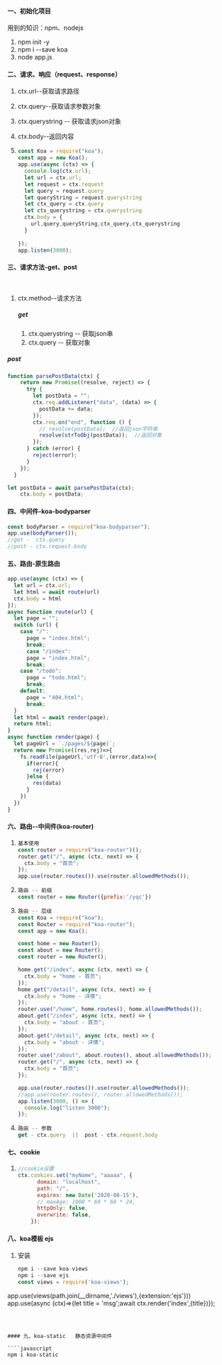 #### 一、初始化项目

用到的知识：npm、nodejs

1. npm init -y
2. npm i --save koa
3. node app.js

#### 二、请求、响应（request、response）

1. ctx.url--获取请求路径

2. ctx.query--获取请求参数对象

3. ctx.querystring -- 获取请求json对象

4. ctx.body--返回内容

5. ``` javascript
   const Koa = require("koa");
   const app = new Koa();
   app.use(async (ctx) => {
     console.log(ctx.url);
     let url = ctx.url;
     let request = ctx.request
     let query = request.query
     let queryString = request.querystring
     let ctx_query = ctx.query
     let ctx_querystring = ctx.querystring
     ctx.body = {
       url,query,queryString,ctx_query,ctx_querystring
     }
     
   });
   app.listen(3000);
   ```

#### 三、请求方法-get、post

​	

1. ctx.method--请求方法

   ##### get 

   1. ctx.querystring -- 获取json串
   2. ctx.query -- 获取对象
##### post

```javascript
function parsePostData(ctx) {
    return new Promise((resolve, reject) => {
      try {
        let postData = "";
        ctx.req.addListener("data", (data) => {
          postData += data;
        });
        ctx.req.on("end", function () {
          // resolve(postData);  //返回json字符串
          resolve(strToObj(postData));  //返回对象
        });
      } catch (error) {
        reject(error);
      }
    });
  }

let postData = await parsePostData(ctx);
    ctx.body = postData;
```

#### 四、中间件-koa-bodyparser

``` javascript
const bodyParser = require("koa-bodyparser");
app.use(bodyParser());
//get -  ctx.query
//post - ctx.request.body
```

#### 五、路由-原生路由

``` javascript
app.use(async (ctx) => {
  let url = ctx.url;
  let html = await route(url)
  ctx.body = html
});
async function route(url) {
  let page = "";
  switch (url) {
    case "/":
      page = "index.html";
      break;
      case "/index":
      page = "index.html";
      break;
    case "/todo":
      page = "todo.html";
      break;
    default:
      page = "404.html";
      break;
  }
  let html = await render(page);
  return html;
}
async function render(page) {
  let pageUrl = `./pages/${page}`;
  return new Promise((res,rej)=>{
    fs.readFile(pageUrl,'utf-8',(error,data)=>{
      if(error){
        rej(error)
      }else {
        res(data)
      }
    })
  })
}
```



#### 六、路由--中间件(koa-router)

1. ```` javascript
   基本使用
   const router = require("koa-router")();
   router.get("/", async (ctx, next) => {
     ctx.body = "首页";
   });
   app.use(router.routes()).use(router.allowedMethods());
   ````

2. ``` javascript
   路由 -- 前缀
   const router = new Router({prefix:'/yqc'})
   ```

3. ``` javascript
   路由 -- 层级
   const Koa = require("koa");
   const Router = require("koa-router");
   const app = new Koa();
   
   const home = new Router();
   const about = new Router();
   const router = new Router();
   
   home.get("/index", async (ctx, next) => {
     ctx.body = "home - 首页";
   });
   home.get("/detail", async (ctx, next) => {
     ctx.body = "home - 详情";
   });
   router.use("/home", home.routes(), home.allowedMethods());
   about.get("/index", async (ctx, next) => {
     ctx.body = "about - 首页";
   });
   about.get("/detail", async (ctx, next) => {
     ctx.body = "about - 详情";
   });
   router.use("/about", about.routes(), about.allowedMethods());
   router.get("/", async (ctx, next) => {
     ctx.body = "首页";
   });
   
   app.use(router.routes()).use(router.allowedMethods());
   //app.use(router.routes(), router.allowedMethods());
   app.listen(3000, () => {
     console.log("listen 3000");
   });
   
   ```

4. ``` javascript
   路由 -- 参数
   get - ctx.query  ||  post - ctx.request.body
   ```

#### 七、cookie

1. ```javascript
   //cookie设置
   ctx.cookies.set("myName", "aaaaa", {
         domain: "localhost",
         path: "/",
         expires: new Date('2020-08-15'),
         // maxAge: 1000 * 60 * 60 * 24,
         httpOnly: false,
         overwrite: false,
       });
   ```


#### 八、koa模板  ejs

1. 安装

   ```` javascript
   npm i --save koa-views
   npm i --save ejs
   const views = require('koa-views');
app.use(views(path.join(__dirname,'./views'),{extension:'ejs'}))
   app.use(async (ctx)=>{let title = 'msg';await ctx.render('index',{title})});
   ````
   
   

#### 九、koa-static   静态资源中间件

````javascript
npm i koa-static

````

